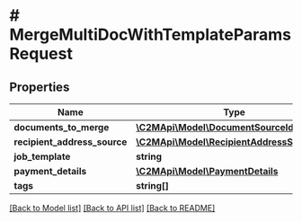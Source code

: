 # # MergeMultiDocWithTemplateParamsRequest

## Properties

Name | Type | Description | Notes
------------ | ------------- | ------------- | -------------
**documents_to_merge** | [**\C2MApi\Model\DocumentSourceIdentifier[]**](DocumentSourceIdentifier.md) |  |
**recipient_address_source** | [**\C2MApi\Model\RecipientAddressSource**](RecipientAddressSource.md) |  |
**job_template** | **string** |  |
**payment_details** | [**\C2MApi\Model\PaymentDetails**](PaymentDetails.md) |  | [optional]
**tags** | **string[]** |  | [optional]

[[Back to Model list]](../../README.md#models) [[Back to API list]](../../README.md#endpoints) [[Back to README]](../../README.md)
